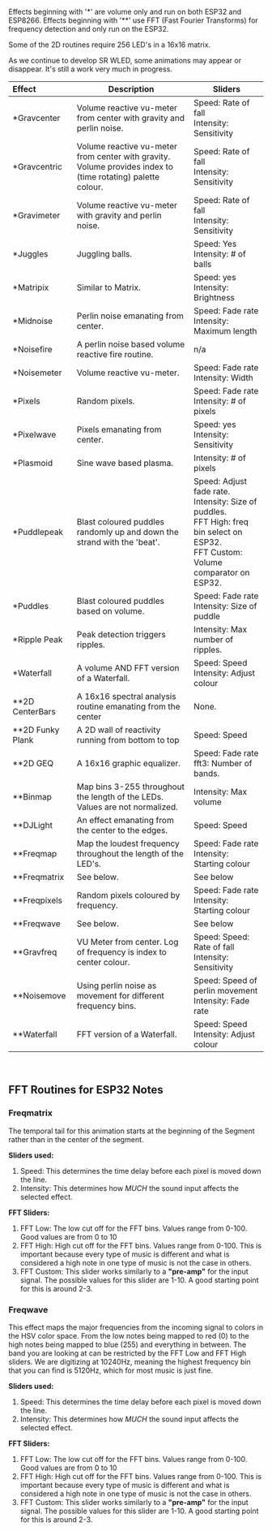 
Effects beginning with '*' are volume only and run on both ESP32 and ESP8266.
Effects beginning with '**' use FFT (Fast Fourier Transforms) for frequency detection and only run on the ESP32.

Some of the 2D routines require 256 LED's in a 16x16 matrix.

As we continue to develop SR WLED, some animations may appear or disappear. It's still a work very much in progress.

| Effect | Description | Sliders
| :------------------ | --- | ---
| *Gravcenter | Volume reactive vu-meter from center with gravity and perlin noise. | Speed: Rate of fall <br /> Intensity: Sensitivity
| *Gravcentric |  Volume reactive vu-meter from center with gravity. Volume provides index to (time rotating) palette colour. | Speed: Rate of fall <br /> Intensity: Sensitivity
| *Gravimeter | Volume reactive vu-meter with gravity and perlin noise. | Speed: Rate of fall <br /> Intensity: Sensitivity
| *Juggles | Juggling balls.| Speed: Yes <br /> Intensity: # of balls
| *Matripix | Similar to Matrix. | Speed: yes <br /> Intensity: Brightness
| *Midnoise | Perlin noise emanating from center.| Speed: Fade rate <br /> Intensity: Maximum length
| *Noisefire | A perlin noise based volume reactive fire routine. | n/a
| *Noisemeter | Volume reactive vu-meter. | Speed: Fade rate <br /> Intensity: Width
| *Pixels | Random pixels. | Speed: Fade rate <br /> Intensity: # of pixels
| *Pixelwave | Pixels emanating from center. | Speed: yes <br /> Intensity: Sensitivity
| *Plasmoid | Sine wave based plasma. | Intensity: # of pixels
| *Puddlepeak | Blast coloured puddles randomly up and down the strand with the 'beat'. |Speed: Adjust fade rate.<br /> Intensity: Size of puddles.<br /> FFT High: freq bin select on ESP32.<br /> FFT Custom: Volume comparator on ESP32.
| *Puddles | Blast coloured puddles based on volume.| Speed: Fade rate <br /> Intensity: Size of puddle
| *Ripple Peak | Peak detection triggers ripples. | Intensity: Max number of ripples.
| *Waterfall | A volume AND FFT version of a Waterfall.| Speed: Speed <br /> Intensity: Adjust colour
| **2D CenterBars | A 16x16 spectral analysis routine emanating from the center | None.
| **2D Funky Plank | A 2D wall of reactivity running from bottom to top | Speed: Speed
| **2D GEQ | A 16x16 graphic equalizer. | Speed: Fade rate<br />fft3: Number of bands.
| **Binmap | Map bins 3-255 throughout the length of the LEDs.<br />Values are not normalized.| Intensity: Max volume 
| **DJLight | An effect emanating from the center to the edges. | Speed: Speed
| **Freqmap | Map the loudest frequency throughout the length of the LED's.| Speed: Fade rate<br /> Intensity: Starting colour 
| **Freqmatrix | See below. | See below
| **Freqpixels | Random pixels coloured by frequency. | Speed: Fade rate<br /> Intensity: Starting colour
| **Freqwave | See below. | See below
| **Gravfreq | VU Meter from center. Log of frequency is index to center colour. | Speed: Speed: Rate of fall<br /> Intensity: Sensitivity
| **Noisemove | Using perlin noise as movement for different frequency bins. |Speed: Speed of perlin movement <br /> Intensity: Fade rate
| **Waterfall | FFT version of a Waterfall.| Speed: Speed <br /> Intensity: Adjust colour
<br />

## FFT Routines for ESP32 Notes

### Freqmatrix 
The temporal tail for this animation starts at the beginning of the Segment rather than in the center of the segment.

**Sliders used:**
1. Speed: This determines the time delay before each pixel is moved down the line.
1. Intensity: This determines how _MUCH_ the sound input affects the selected effect.

**FFT Sliders:**
1. FFT Low: The low cut off for the FFT bins. Values range from 0-100. Good values are from 0 to 10
1. FFT High: High cut off for the FFT bins. Values range from 0-100. This is important because every type of music is different and what is considered a high note in one type of music is not the case in others. 
1. FFT Custom: This slider works similarly to a **"pre-amp"** for the input signal. The possible values for this slider are 1-10. A good starting point for this is around 2-3.

### Freqwave
This effect maps the major frequencies from the incoming signal to colors in the HSV color space. From the low notes being mapped to red (0) to the high notes being mapped to blue (255) and everything in between. The band you are looking at can be restricted by the FFT Low and FFT High sliders. We are digitizing at 10240Hz, meaning the highest frequency bin that you can find is 5120Hz, which for most music is just fine.
 
**Sliders used:**
1. Speed: This determines the time delay before each pixel is moved down the line.
1. Intensity: This determines how _MUCH_ the sound input affects the selected effect.

**FFT Sliders:**
1. FFT Low: The low cut off for the FFT bins. Values range from 0-100. Good values are from 0 to 10
1. FFT High: High cut off for the FFT bins. Values range from 0-100. This is important because every type of music is different and what is considered a high note in one type of music is not the case in others. 
1. FFT Custom: This slider works similarly to a **"pre-amp"** for the input signal. The possible values for this slider are 1-10. A good starting point for this is around 2-3.



